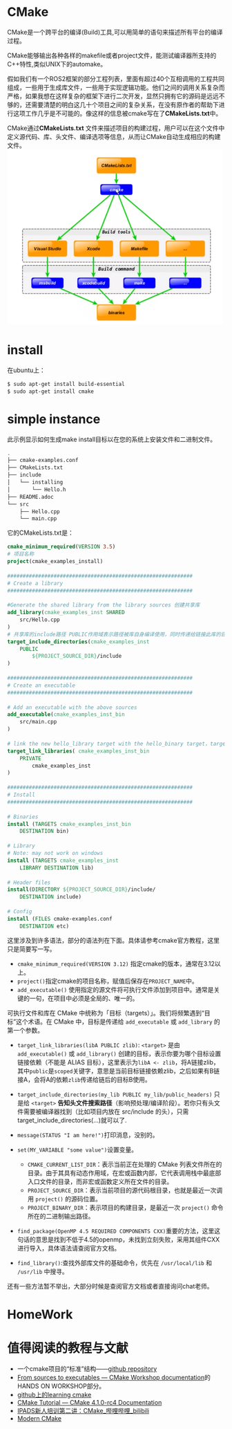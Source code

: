 # CMake

CMake是一个跨平台的编译(Build)工具,可以用简单的语句来描述所有平台的编译过程。

CMake能够输出各种各样的makefile或者project文件，能测试编译器所支持的C++特性,类似UNIX下的automake。

假如我们有一个ROS2框架的部分工程列表，里面有超过40个互相调用的工程共同组成，一些用于生成库文件，一些用于实现逻辑功能。他们之间的调用关系复杂而严格，如果我想在这样复杂的框架下进行二次开发，显然只拥有它的源码是远远不够的，还需要清楚的明白这几十个项目之间的复杂关系，在没有原作者的帮助下进行这项工作几乎是不可能的。像这样的信息被cmake写在了**CMakeLists.txt**中。

CMake通过**CMakeLists.txt** 文件来描述项目的构建过程，用户可以在这个文件中定义源代码、库、头文件、编译选项等信息，从而让CMake自动生成相应的构建文件。
![](images/Pasted%20image%2020250801133829.png)
# install
在ubuntu上：
```bash
$ sudo apt-get install build-essential
$ sudo apt-get install cmake
```
# simple instance
此示例显示如何生成make install目标以在您的系统上安装文件和二进制文件。

```bash
.
├── cmake-examples.conf
├── CMakeLists.txt
├── include
│   └── installing
│       └── Hello.h
├── README.adoc
└── src
    ├── Hello.cpp
    └── main.cpp
```
它的CMakeLists.txt是：
```cmake
cmake_minimum_required(VERSION 3.5)
# 项目名称
project(cmake_examples_install)

############################################################
# Create a library
############################################################

#Generate the shared library from the library sources 创建共享库
add_library(cmake_examples_inst SHARED
    src/Hello.cpp
)
# 共享库的include路径 PUBLIC作用域表示路径被库自身编译使用，同时传递给链接此库的目标，这里的target指的是add_library生成的共享库
target_include_directories(cmake_examples_inst
    PUBLIC 
        ${PROJECT_SOURCE_DIR}/include
)

############################################################
# Create an executable
############################################################

# Add an executable with the above sources
add_executable(cmake_examples_inst_bin
    src/main.cpp
)

# link the new hello_library target with the hello_binary target，target指的是上一句话的exec target
target_link_libraries( cmake_examples_inst_bin
    PRIVATE 
        cmake_examples_inst
)

############################################################
# Install
############################################################

# Binaries
install (TARGETS cmake_examples_inst_bin
    DESTINATION bin)

# Library
# Note: may not work on windows
install (TARGETS cmake_examples_inst
    LIBRARY DESTINATION lib)

# Header files
install(DIRECTORY ${PROJECT_SOURCE_DIR}/include/ 
    DESTINATION include)

# Config
install (FILES cmake-examples.conf
    DESTINATION etc)
```

这里涉及到许多语法，部分的语法列在下面。具体请参考cmake官方教程，这里只是简要写一写。

- `cmake_minimum_required(VERSION 3.12)` 指定cmake的版本，通常在3.12以上。
- `project()`指定cmake的项目名称，赋值后保存在`PROJECT_NAME`中。
- `add_executable()` 使用指定的源文件将可执行文件添加到项目中。通常是关键的一句，在项目中必须是全局的、唯一的。

可执行文件和库在 CMake 中统称为「目标（targets）」。我们将频繁遇到“目标”这个术语。在 CMake 中，目标是传递给 `add_executable` 或 `add_library` 的第一个参数。

- `target_link_libraries(libA PUBLIC zlib)`: `<target>` 是由 `add_executable()` 或 `add_library()` 创建的目标，表示你要为哪个目标设置链接依赖（不能是 ALIAS 目标），这里表示为`libA <- zlib`，将A链接zlib，其中`public`是`scoped`关键字，意思是当前目标链接依赖zlib，之后如果有B链接A，会将A的依赖`zlib`传递给链后的目标B使用。
- `target_include_directories(my_lib PUBLIC my_lib/public_headers)` 只是给 `<target>` **告知头文件搜索路径**（影响预处理/编译阶段）。若你只有头文件需要被编译器找到（比如项目内放在 src/include 的头），只需 target_include_directories(...)就可以了.



- `message(STATUS "I am here!")`打印消息，没别的。
- `set(MY_VARIABLE "some value")`设置变量。
	- `CMAKE_CURRENT_LIST_DIR`：表示当前正在处理的 CMake 列表文件所在的目录。由于其具有动态作用域，在宏或函数内部，它代表调用栈中最底部入口文件的目录，而非宏或函数定义所在文件的目录。
	- `PROJECT_SOURCE_DIR`：表示当前项目的源代码根目录，也就是最近一次调用 `project()` 的源码位置。
	- `PROJECT_BINARY_DIR`：表示项目的构建目录，是最近一次 `project()` 命令所在的二进制输出路径。
- `find_package(OpenMP 4.5 REQUIRED COMPONENTS CXX)`重要的方法，这里这句话的意思是找到不低于4.5的openmp，未找到立刻失败，采用其组件CXX进行导入，具体语法请查阅官方文档。
- `find_library()`:查找外部库文件的基础命令，优先在 `/usr/local/lib` 和 `/usr/lib` 中搜寻。

还有一些方法暂不举出，大部分时候是查阅官方文档或者直接询问chat老师。
# HomeWork

#  值得阅读的教程与文献
- 一个cmake项目的“标准”结构——[github repository](https://github.com/kigster/cmake-project-template)
- [From sources to executables — CMake Workshop documentation](https://coderefinery.github.io/cmake-workshop/hello-cmake/)的HANDS ON WORKSHOP部分。
- [github上的learning cmake](https://github.com/ttroy50/cmake-examples/blob/master)
- [CMake Tutorial — CMake 4.1.0-rc4 Documentation](https://cmake.org/cmake/help/latest/guide/tutorial/)
- [IPADS新人培训第二讲：CMake_哔哩哔哩_bilibili](https://www.bilibili.com/video/BV14h41187FZ?vd_source=7bd9495d31281f143b7b2db3418d2f17&spm_id_from=333.788.videopod.sections)
- [Modern CMake](https://cliutils.gitlab.io/modern-cmake/)